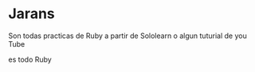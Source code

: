 # Jarans
Son todas practicas de Ruby a partir de Sololearn o
algun tuturial de you Tube

es todo Ruby

